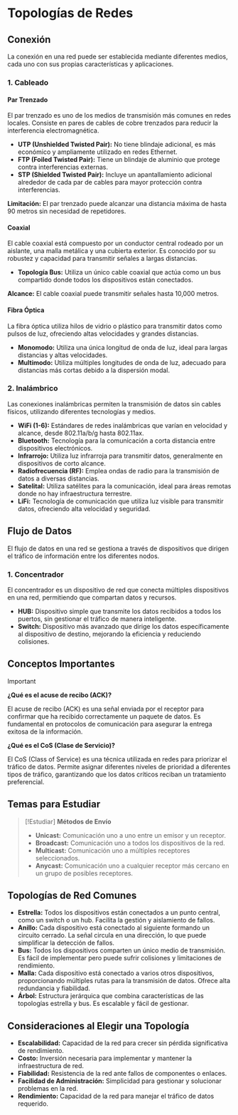 # Topologías de Redes

## Conexión

La conexión en una red puede ser establecida mediante diferentes medios, cada uno con sus propias características y aplicaciones.

### 1. Cableado

#### Par Trenzado
El par trenzado es uno de los medios de transmisión más comunes en redes locales. Consiste en pares de cables de cobre trenzados para reducir la interferencia electromagnética.

- **UTP (Unshielded Twisted Pair):** No tiene blindaje adicional, es más económico y ampliamente utilizado en redes Ethernet.
- **FTP (Foiled Twisted Pair):** Tiene un blindaje de aluminio que protege contra interferencias externas.
- **STP (Shielded Twisted Pair):** Incluye un apantallamiento adicional alrededor de cada par de cables para mayor protección contra interferencias.

**Limitación:** El par trenzado puede alcanzar una distancia máxima de hasta 90 metros sin necesidad de repetidores.

#### Coaxial
El cable coaxial está compuesto por un conductor central rodeado por un aislante, una malla metálica y una cubierta exterior. Es conocido por su robustez y capacidad para transmitir señales a largas distancias.

- **Topología Bus:** Utiliza un único cable coaxial que actúa como un bus compartido donde todos los dispositivos están conectados.

**Alcance:** El cable coaxial puede transmitir señales hasta 10,000 metros.

#### Fibra Óptica
La fibra óptica utiliza hilos de vidrio o plástico para transmitir datos como pulsos de luz, ofreciendo altas velocidades y grandes distancias.

- **Monomodo:** Utiliza una única longitud de onda de luz, ideal para largas distancias y altas velocidades.
- **Multimodo:** Utiliza múltiples longitudes de onda de luz, adecuado para distancias más cortas debido a la dispersión modal.

### 2. Inalámbrico

Las conexiones inalámbricas permiten la transmisión de datos sin cables físicos, utilizando diferentes tecnologías y medios.

- **WiFi (1-6):** Estándares de redes inalámbricas que varían en velocidad y alcance, desde 802.11a/b/g hasta 802.11ax.
- **Bluetooth:** Tecnología para la comunicación a corta distancia entre dispositivos electrónicos.
- **Infrarrojo:** Utiliza luz infrarroja para transmitir datos, generalmente en dispositivos de corto alcance.
- **Radiofrecuencia (RF):** Emplea ondas de radio para la transmisión de datos a diversas distancias.
- **Satelital:** Utiliza satélites para la comunicación, ideal para áreas remotas donde no hay infraestructura terrestre.
- **LiFi:** Tecnología de comunicación que utiliza luz visible para transmitir datos, ofreciendo alta velocidad y seguridad.

## Flujo de Datos

El flujo de datos en una red se gestiona a través de dispositivos que dirigen el tráfico de información entre los diferentes nodos.

### 1. Concentrador

El concentrador es un dispositivo de red que conecta múltiples dispositivos en una red, permitiendo que compartan datos y recursos.

- **HUB:** Dispositivo simple que transmite los datos recibidos a todos los puertos, sin gestionar el tráfico de manera inteligente.
- **Switch:** Dispositivo más avanzado que dirige los datos específicamente al dispositivo de destino, mejorando la eficiencia y reduciendo colisiones.

## Conceptos Importantes

> [!IMPORTANT]
> **¿Qué es el acuse de recibo (ACK)?**
> 
> El acuse de recibo (ACK) es una señal enviada por el receptor para confirmar que ha recibido correctamente un paquete de datos. Es fundamental en protocolos de comunicación para asegurar la entrega exitosa de la información.
>
> **¿Qué es el CoS (Clase de Servicio)?**
> 
> El CoS (Class of Service) es una técnica utilizada en redes para priorizar el tráfico de datos. Permite asignar diferentes niveles de prioridad a diferentes tipos de tráfico, garantizando que los datos críticos reciban un tratamiento preferencial.

## Temas para Estudiar

> [!Estudiar]
> **Métodos de Envío**
>
> - **Unicast:** Comunicación uno a uno entre un emisor y un receptor.
> - **Broadcast:** Comunicación uno a todos los dispositivos de la red.
> - **Multicast:** Comunicación uno a múltiples receptores seleccionados.
> - **Anycast:** Comunicación uno a cualquier receptor más cercano en un grupo de posibles receptores.

## Topologías de Red Comunes

- **Estrella:** Todos los dispositivos están conectados a un punto central, como un switch o un hub. Facilita la gestión y aislamiento de fallos.
- **Anillo:** Cada dispositivo está conectado al siguiente formando un circuito cerrado. La señal circula en una dirección, lo que puede simplificar la detección de fallos.
- **Bus:** Todos los dispositivos comparten un único medio de transmisión. Es fácil de implementar pero puede sufrir colisiones y limitaciones de rendimiento.
- **Malla:** Cada dispositivo está conectado a varios otros dispositivos, proporcionando múltiples rutas para la transmisión de datos. Ofrece alta redundancia y fiabilidad.
- **Árbol:** Estructura jerárquica que combina características de las topologías estrella y bus. Es escalable y fácil de gestionar.

## Consideraciones al Elegir una Topología

- **Escalabilidad:** Capacidad de la red para crecer sin pérdida significativa de rendimiento.
- **Costo:** Inversión necesaria para implementar y mantener la infraestructura de red.
- **Fiabilidad:** Resistencia de la red ante fallos de componentes o enlaces.
- **Facilidad de Administración:** Simplicidad para gestionar y solucionar problemas en la red.
- **Rendimiento:** Capacidad de la red para manejar el tráfico de datos requerido.

